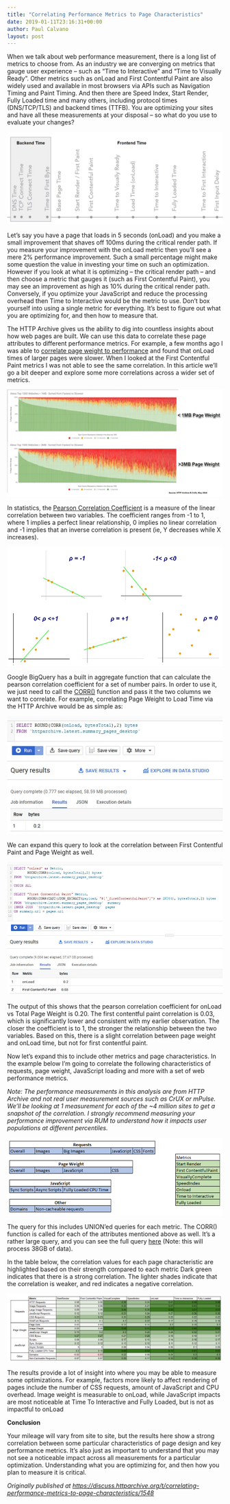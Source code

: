 ```yaml
---
title: "Correlating Performance Metrics to Page Characteristics"
date: 2019-01-11T23:16:31+00:00
author: Paul Calvano
layout: post
---
```

When we talk about web performance measurement, there is a long list of metrics to choose from. As an industry we are converging on metrics that gauge user experience &#8211; such as &#8220;Time to Interactive&#8221; and &#8220;Time to Visually Ready&#8221;. Other metrics such as onLoad and First Contentful Paint are also widely used and available in most browsers via APIs such as Navigation Timing and Paint Timing. And then there are Speed Index, Start Render, Fully Loaded time and many others, including protocol times (DNS/TCP/TLS) and backend times (TTFB). You are optimizing your sites and have all these measurements at your disposal &#8211; so what do you use to evaluate your changes?


<img src="/assets/wp-content/uploads/2019/01/metrics.jpg" /> 

Let’s say you have a page that loads in 5 seconds (onLoad) and you make a small improvement that shaves off 100ms during the critical render path. If you measure your improvement with the onLoad metric then you’ll see a mere 2% performance improvement. Such a small percentage might make some question the value in investing your time on such an optimization. However if you look at what it is optimizing &#8211; the critical render path &#8211; and then choose a metric that gauges it (such as First Contentful Paint), you may see an improvement as high as 10% during the critical render path. Conversely, if you optimize your JavaScript and reduce the processing overhead then Time to Interactive would be the metric to use. Don’t box yourself into using a single metric for everything. It’s best to figure out what you are optimizing for, and then how to measure that.

The HTTP Archive gives us the ability to dig into countless insights about how web pages are built. We can use this data to correlate these page attributes to different performance metrics. For example, a few months ago I was able to [correlate page weight to performance](https://paulcalvano.com/index.php/2018/07/02/impact-of-page-weight-on-load-time/) and found that onLoad times of larger pages were slower. When I looked at the First Contentful Paint metrics I was not able to see the same correlation. In this article we’ll go a bit deeper and explore some more correlations across a wider set of metrics.

<img src="/assets/wp-content/uploads/2019/01/pageweight_onload.jpg" /> 

In statistics, the [Pearson Correlation Coefficient](https://en.wikipedia.org/wiki/Pearson_correlation_coefficient) is a measure of the linear correlation between two variables. The coefficient ranges from -1 to 1, where 1 implies a perfect linear relationship, 0 implies no linear correlation and -1 implies that an inverse correlation is present (ie, Y decreases while X increases).

<img src="/assets/wp-content/uploads/2019/01/pearsoncorrelationcoefficient.jpg"  /> 

Google BigQuery has a built in aggregate function that can calculate the pearson correlation coefficient for a set of number pairs. In order to use it, we just need to call the [CORR()](https://cloud.google.com/bigquery/docs/reference/standard-sql/statistical_aggregate_functions#corr) function and pass it the two columns we want to correlate. For example, correlating Page Weight to Load Time via the HTTP Archive would be as simple as:

<img src="/assets/wp-content/uploads/2019/01/corr_example.jpg"  /> 

We can expand this query to look at the correlation between First Contentful Paint and Page Weight as well.

<img src="/assets/wp-content/uploads/2019/01/corr_example2.jpg" /> 

The output of this shows that the pearson correlation coefficient for onLoad vs Total Page Weight is 0.20. The first contentful paint correlation is 0.03, which is significantly lower and consistent with my earlier observation. The closer the coefficient is to 1, the stronger the relationship between the two variables. Based on this, there is a slight correlation between page weight and onLoad time, but not for first contentful paint.

Now let’s expand this to include other metrics and page characteristics. In the example below I’m going to correlate the following characteristics of requests, page weight, JavaScript loading and more with a set of web performance metrics.

_Note: The performance measurements in this analysis are from HTTP Archive and not real user measurement sources such as CrUX or mPulse. We’ll be looking at 1 measurement for each of the ~4 million sites to get a snapshot of the correlation. I strongly recommend measuring your performance improvement via RUM to understand how it impacts user populations at different percentiles._

<img src="/assets/wp-content/uploads/2019/01/categories-and-metrics.png" /> 

The query for this includes UNION’ed queries for each metric. The CORR() function is called for each of the attributes mentioned above as well. It’s a rather large query, and you can see the full query [here](https://bigquery.cloud.google.com/savedquery/226352634162:d4a434c117144c129171e09a7b043e6e) (Note: this will process 38GB of data).

In the table below, the correlation values for each page characteristic are highlighted based on their strength compared to each metric Dark green indicates that there is a strong correlation. The lighter shades indicate that the correlation is weaker, and red indicates a negative correlation.

[<img src="/assets/wp-content/uploads/2019/01/correlating-performance-metrics-to-page-characteristics.png" />](/assets/wp-content/uploads/2019/01/correlating-performance-metrics-to-page-characteristics.png)

The results provide a lot of insight into where you may be able to measure some optimizations. For example, factors more likely to affect rendering of pages include the number of CSS requests, amount of JavaScript and CPU overhead. Image weight is measurable to onLoad, while JavaScript impacts are most noticeable at Time To Interactive and Fully Loaded, but is not as impactful to onLoad

**Conclusion**

Your mileage will vary from site to site, but the results here show a strong correlation between some particular characteristics of page design and key performance metrics. It’s also just as important to understand that you may not see a noticeable impact across all measurements for a particular optimization. Understanding what you are optimizing for, and then how you plan to measure it is critical.

_Originally published at <https://discuss.httparchive.org/t/correlating-performance-metrics-to-page-characteristics/1548>_